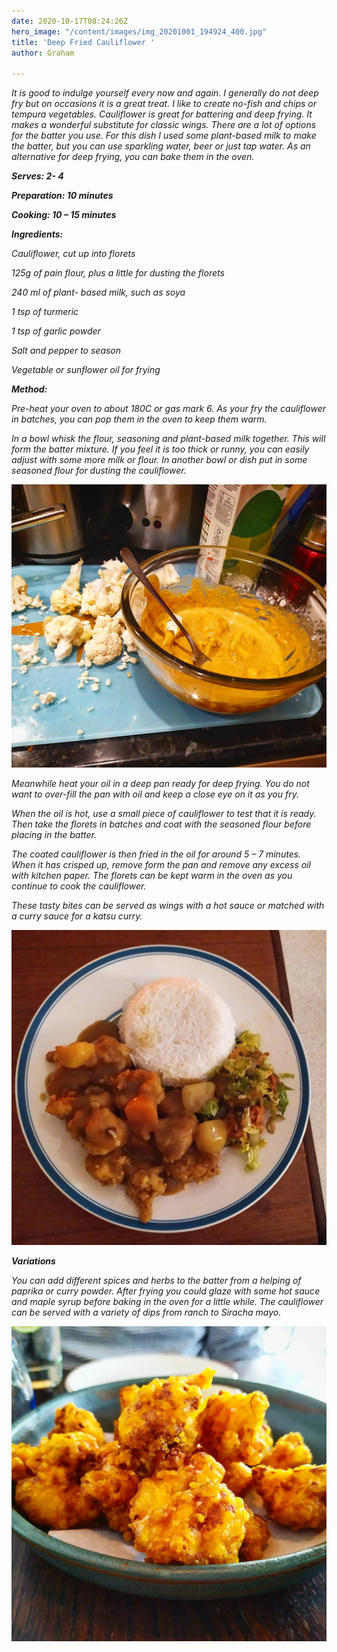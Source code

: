 ```yaml
---
date: 2020-10-17T08:24:26Z
hero_image: "/content/images/img_20201001_194924_400.jpg"
title: 'Deep Fried Cauliflower '
author: Graham

---
```

_It is good to indulge yourself every now and again. I generally do not deep fry but on occasions it is a great treat. I like to create no-fish and chips or tempura vegetables. Cauliflower is great for battering and deep frying. It makes a wonderful substitute for classic wings. There are a lot of options for the batter you use. For this dish I used some plant-based milk to make the batter, but you can use sparkling water, beer or just tap water. As an alternative for deep frying, you can bake them in the oven._

**_Serves: 2- 4_**

**_Preparation: 10 minutes_**

**_Cooking: 10 – 15 minutes_**

**_Ingredients:_**

_Cauliflower, cut up into florets_

_125g of pain flour, plus a little for dusting the florets_

_240 ml of plant- based milk, such as soya_

_1 tsp of turmeric_

_1 tsp of garlic powder_

_Salt and pepper to season_

_Vegetable or sunflower oil for frying_

**_Method:_**

_Pre-heat your oven to about 180C or gas mark 6. As your fry the cauliflower in batches, you can pop them in the oven to keep them warm._

_In a bowl whisk the flour, seasoning and plant-based milk together. This will form the batter mixture. If you feel it is too thick or runny, you can easily adjust with some more milk or flour. In another bowl or dish put in some seasoned flour for dusting the cauliflower._

![](/content/images/img_20201001_194404_745.jpg)

_Meanwhile heat your oil in a deep pan ready for deep frying. You do not want to over-fill the pan with oil and keep a close eye on it as you fry._

_When the oil is hot, use a small piece of cauliflower to test that it is ready. Then take the florets in batches and coat with the seasoned flour before placing in the batter._

_The coated cauliflower is then fried in the oil for around 5 – 7 minutes. When it has crisped up, remove form the pan and remove any excess oil with kitchen paper. The florets can be kept warm in the oven as you continue to cook the cauliflower._

_These tasty bites can be served as wings with a hot sauce or matched with a curry sauce for a katsu curry._

![](/content/images/img_20201001_194924_401.jpg)

**_Variations_**

_You can add different spices and herbs to the batter from a helping of paprika or curry powder. After frying you could glaze with some hot sauce and maple syrup before baking in the oven for a little while. The cauliflower can be served with a variety of dips from ranch to Siracha mayo._

![](/content/images/img_20201009_155710_478.jpg)